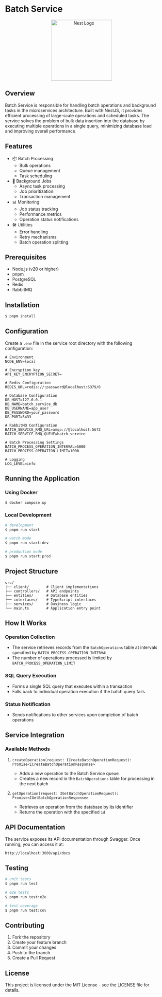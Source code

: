 # Batch Service

<p align="center">
  <a href="http://nestjs.com/" target="blank"><img src="https://nestjs.com/img/logo-small.svg" width="200" alt="Nest Logo" /></a>
</p>

## Overview

Batch Service is responsible for handling batch operations and background tasks in the microservices architecture. Built with NestJS, it provides efficient processing of large-scale operations and scheduled tasks. The service solves the problem of bulk data insertion into the database by executing multiple operations in a single query, minimizing database load and improving overall performance.

## Features

- 📦 Batch Processing
  - Bulk operations
  - Queue management
  - Task scheduling
- 🔄 Background Jobs
  - Async task processing
  - Job prioritization
  - Transaction management
- 📊 Monitoring
  - Job status tracking
  - Performance metrics
  - Operation status notifications
- 🛠 Utilities
  - Error handling
  - Retry mechanisms
  - Batch operation splitting

## Prerequisites

- Node.js (v20 or higher)
- pnpm
- PostgreSQL
- Redis
- RabbitMQ

## Installation

```bash
$ pnpm install
```

## Configuration

Create a `.env` file in the service root directory with the following configuration:

```env
# Environment
NODE_ENV=local

# Encryption key
API_KEY_ENCRYPTION_SECRET=

# Redis Configuration
REDIS_URL=redis://:password@localhost:6379/0

# Database Configuration
DB_HOST=127.0.0.1
DB_NAME=batch_service_db
DB_USERNAME=app_user
DB_PASSWORD=your_password
DB_PORT=5433

# RabbitMQ Configuration
BATCH_SERVICE_RMQ_URL=amqp://@localhost:5672
BATCH_SERVICE_RMQ_QUEUE=batch_service

# Batch Processing Settings
BATCH_PROCESS_OPERATION_INTERVAL=5000
BATCH_PROCESS_OPERATION_LIMIT=1000

# Logging
LOG_LEVEL=info
```

## Running the Application

### Using Docker

```bash
$ docker compose up
```

### Local Development

```bash
# development
$ pnpm run start

# watch mode
$ pnpm run start:dev

# production mode
$ pnpm run start:prod
```

## Project Structure

```
src/
├── client/        # Client implementations
├── controllers/   # API endpoints
├── entities/      # Database entities
├── interfaces/    # TypeScript interfaces
├── services/      # Business logic
└── main.ts        # Application entry point
```

## How It Works

### Operation Collection

- The service retrieves records from the `BatchOperations` table at intervals specified by `BATCH_PROCESS_OPERATION_INTERVAL`
- The number of operations processed is limited by `BATCH_PROCESS_OPERATION_LIMIT`

### SQL Query Execution

- Forms a single SQL query that executes within a transaction
- Falls back to individual operation execution if the batch query fails

### Status Notification

- Sends notifications to other services upon completion of batch operations

## Service Integration

### Available Methods

1. `createOperation(request: ICreateBatchOperationRequest): Promise<ICreateBatchOperationResponse>`

   - Adds a new operation to the Batch Service queue
   - Creates a new record in the `BatchOperations` table for processing in the next batch

2. `getOperation(request: IGetBatchOperationRequest): Promise<IGetBatchOperationResponse>`
   - Retrieves an operation from the database by its identifier
   - Returns the operation with the specified `id`

## API Documentation

The service exposes its API documentation through Swagger. Once running, you can access it at:

```
http://localhost:3000/api/docs
```

## Testing

```bash
# unit tests
$ pnpm run test

# e2e tests
$ pnpm run test:e2e

# test coverage
$ pnpm run test:cov
```

## Contributing

1. Fork the repository
2. Create your feature branch
3. Commit your changes
4. Push to the branch
5. Create a Pull Request

## License

This project is licensed under the MIT License - see the LICENSE file for details.

